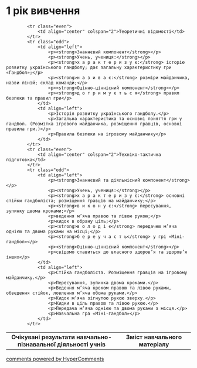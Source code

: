 <div id="hypercomments_widget" class="js-hypercomments-widget invisible"></div>

1 рік вивчення
=============================

<table>
  <body>
    <tr>
<td align="center" width="60%"><strong>Очікувані результати навчально-пізнавальної діяльності учнів</strong></td>
<td align="center" width="40%"><strong>Зміст навчального матеріалу</strong></td>
    </tr>

            <tr class="even">
                <td align="center" colspan="2">Теоретичні відомості</td>
            </tr>
            <tr class="odd">
                <td align="left">
                    <p><strong>Знаннєвий компонент</strong></p>
                    <p><strong>Учень, учениця:</strong></p>
                    <p><strong>х а р а к т е р и з у є:</strong> історію розвитку українського гандболу; дає загальну характеристику гри «Гандбол»;</p>
                    <p><strong>н а з и в а є:</strong> розміри майданчика, назви ліній; склад команди;</p>
                    <p><strong>Оцінно-ціннісний компонент</strong></p>
                    <p><strong>д о т р и м у є т ь с я</strong> правил безпеки та правил гри</p>
                </td>
                <td align="left">
                    <p>Історія розвитку українського гандболу.</p>
                    <p>Загальна характеристика та основні поняття гри у гандбол. (Розмітка ігрового майданчика, розміщення гравців, основні правила гри.)</p>
                    <p>Правила безпеки на ігровому майданчику</p>
                </td>
            </tr>
            <tr class="even">
                <td align="center" colspan="2">Техніко-тактична підготовка</td>
            </tr>
            <tr class="odd">
                <td align="left">
                    <p><strong>Знаннєвий та діяльнісний компонент</strong></p>
                    <p><strong>Учень, учениця:</strong></p>
                    <p><strong>х а р а к т е р и з у є:</strong> основні стійки гандболіста; розміщення гравців на майданчику;</p>
                    <p><strong>в и к о н у є:</strong> пересування, зупинку двома кроками;</p>
                    <p>ведення м’яча правою та лівою рукою;</p>
                    <p>кидок в обрану ціль;</p>
                    <p><strong>в о л о д і є</strong> передачею м’яча однією та двома руками на місці;</p>
                    <p><strong>б е р е у ч а с т ь</strong> у грі «Міні-гандбол»</p>
                    <p><strong>Оцінно-ціннісний компонент</strong></p>
                    <p>свідомо ставиться до власного здоров’я та здоров’я інших</p>
                </td>
                <td align="left">
                    <p>Стійка гандболіста. Розміщення гравців на ігровому майданчику.</p>
                    <p>Пересування, зупинка двома кроками.</p>
                    <p>Ведення м’яча кроком правою та лівою руками, обведення стійок, ловлення м’яча обома руками.</p>
                    <p>Кидок м’яча зігнутою рукою зверху.</p>
                    <p>Кидки в ціль правою та лівою рукою.</p>
                    <p>Передача м’яча однією та двома руками з місця.</p>
                    <p>Навчальна гра «Міні-гандбол»</p>
                </td>
            </tr>
  </body>
</table>

<div class="js-hypercomments-container">
    <a href="http://hypercomments.com" class="hc-link" title="comments widget">comments powered by HyperComments</a>
</div>